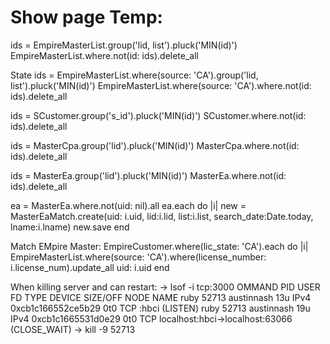 # Show page Temp:

ids = EmpireMasterList.group('lid, list').pluck('MIN(id)')
EmpireMasterList.where.not(id: ids).delete_all

State
ids = EmpireMasterList.where(source: 'CA').group('lid, list').pluck('MIN(id)')
EmpireMasterList.where(source: 'CA').where.not(id: ids).delete_all

ids = SCustomer.group('s_id').pluck('MIN(id)')
SCustomer.where.not(id: ids).delete_all

ids = MasterCpa.group('lid').pluck('MIN(id)')
MasterCpa.where.not(id: ids).delete_all

ids = MasterEa.group('lid').pluck('MIN(id)')
MasterEa.where.not(id: ids).delete_all

ea = MasterEa.where.not(uid: nil).all
ea.each do |i|
new = MasterEaMatch.create(uid: i.uid, lid:i.lid, list:i.list, search_date:Date.today, lname:i.lname)
new.save
end

Match EMpire Master:
EmpireCustomer.where(lic_state: 'CA').each do |i|
  EmpireMasterList.where(source: 'CA').where(license_number: i.license_num).update_all uid: i.uid
end


When killing server and can restart:
-> lsof -i tcp:3000
    OMMAND   PID       USER   FD   TYPE             DEVICE SIZE/OFF NODE NAME
    ruby    52713 austinnash   13u  IPv4 0xcb1c166552ce5b29      0t0  TCP :hbci (LISTEN)
    ruby    52713 austinnash   19u  IPv4 0xcb1c1665531d0e29      0t0  TCP localhost:hbci->localhost:63066 (CLOSE_WAIT)
-> kill -9 52713
